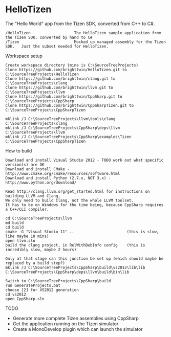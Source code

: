 HelloTizen
==========

The "Hello World" app from the Tizen SDK, converted from C++ to C#.

    /HelloTizen                   The HelloTizen sample application from the Tizen SDK, converted by hand to C#
    /Tizen                        Mocked up managed assembly for the Tizen SDK.   Just the subset needed for HelloTizen.

Workspace setup

    Create workspace directory (mine is C:\SourceTreeProjects)
    Clone https://github.com/brighttwin/HelloTizen.git to C:\SourceTreeProjects\HelloTizen
    Clone https://github.com/brighttwin/clang.git to C:\SourceTreeProjects\clang
    Clone https://github.com/brighttwin/llvm.git to C:\SourceTreeProjects\llvm
    Clone https://github.com/brighttwin/CppSharp.git to C:\SourceTreeProjects\CppSharp
    Clone https://github.com/brighttwin/CppSharpTizen.git to C:\SourceTreeProjects\CppSharpTizen

    mklink /J C:\SourceTreeProjects\llvm\tools\clang C:\SourceTreeProjects\clang
    mklink /J C:\SourceTreeProjects\CppSharp\deps\llvm C:\SourceTreeProjects\llvm
    mklink /J C:\SourceTreeProjects\CppSharp\examples\Tizen C:\SourceTreeProjects\CppSharpTizen

How to build

    Download and install Visual Studio 2012 - TODO work out what specific version(s) are OK
    Download and install CMake - http://www.cmake.org/cmake/resources/software.html
    Download and install Python (2.7.x, NOT 3.x) - http://www.python.org/download/

    Read http://clang.llvm.org/get_started.html for instructions on building LLVM and Clang.
    We only need to build Clang, not the whole LLVM toolset.
    It has to be on Windows for the time being, because CppSharp requires a C++/CLI compiler.

    cd C:\SourceTreeProjects\llvm
    md build
    cd build
    cmake -G "Visual Studio 11" ..                       (this is slow, like maybe 10 mins)
    open llvm.sln
    build the clang project, in RelWithDebInfo config    (this is incredibly slow, maybe 2 hours)

    Only at that stage can this junction be set up (which should maybe be replaced by a build step?)
    mklink /J C:\SourceTreeProjects\CppSharp\build\vs2012\lib\lib C:\SourceTreeProjects\CppSharp\deps\llvm\build\bin\lib

    Switch to C:\SourceTreeProjects\CppSharp\build
    run GenerateProjects.bat
    choose [2] for VS2012 generation
    cd vs2012
    open CppSharp.sln

TODO

- Generate more complete Tizen assemblies using CppSharp
- Get the application running on the Tizen simulator
- Create a MonoDevelop plugin which can launch the simulator
